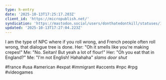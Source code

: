 ```yaml
---
type: h-entry
date: '2025-10-13T17:25:17.203Z'
client_id: 'https://micropublish.net/'
syndication: 'https://mastodon.social/users/donthatedontkill/statuses/115368028422044679'
updated: '2025-10-13T17:27:04.223Z'
---
```

I am the type of NPC where if you roll wrong, and French people often roll wrong, that dialogue tree is done.
Her: "Oh it smells like you're making crepes!"
Me: "No. Seitan! But yeah a lot of flour!"
Her: "Oh you eat that in England?"
Me: "I'm not English! Hahahaha" *slams door shut*

#france #usa #american #expat #immigrant #accents #npc #rpg #videogames
